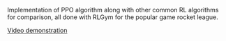 Implementation of PPO algorithm along with other common RL algorithms for comparison, all done with RLGym for the popular game rocket league.

[Video demonstration](https://www.youtube.com/watch?v=ZWH6Dsueeps)
